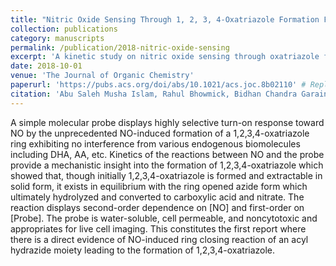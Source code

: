 ```yaml
---
title: "Nitric Oxide Sensing Through 1, 2, 3, 4-Oxatriazole Formation From Acylhydrazide: A Kinetic Study"
collection: publications
category: manuscripts
permalink: /publication/2018-nitric-oxide-sensing
excerpt: 'A kinetic study on nitric oxide sensing through oxatriazole formation from acylhydrazide.'
date: 2018-10-01
venue: 'The Journal of Organic Chemistry'
paperurl: 'https://pubs.acs.org/doi/abs/10.1021/acs.joc.8b02110' # Replace with actual URL if available
citation: 'Abu Saleh Musha Islam, Rahul Bhowmick, Bidhan Chandra Garain, Atul Katarkar, Mahammad Ali. (2018). &quot;Nitric Oxide Sensing Through 1, 2, 3, 4-Oxatriazole Formation From Acylhydrazide: A Kinetic Study.&quot; <i>The Journal of Organic Chemistry</i>, 83(21), 13287-13295.'
---
```


A simple molecular probe displays highly selective turn-on response toward NO by the unprecedented NO-induced formation of a 1,2,3,4-oxatriazole ring exhibiting no interference from various endogenous biomolecules including DHA, AA, etc. Kinetics of the reactions between NO and the probe provide a mechanistic insight into the formation of 1,2,3,4-oxatriazole which showed that, though initially 1,2,3,4-oxatriazole is formed and extractable in solid form, it exists in equilibrium with the ring opened azide form which ultimately hydrolyzed and converted to carboxylic acid and nitrate. The reaction displays second-order dependence on [NO] and first-order on [Probe]. The probe is water-soluble, cell permeable, and noncytotoxic and appropriates for live cell imaging. This constitutes the first report where there is a direct evidence of NO-induced ring closing reaction of an acyl hydrazide moiety leading to the formation of 1,2,3,4-oxatriazole.
